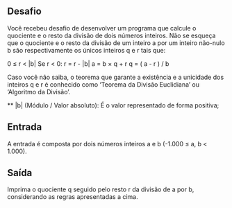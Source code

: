 ## Desafio

Você recebeu desafio de desenvolver um programa que calcule o quociente e o
resto da divisão de dois números inteiros. Não se esqueça que o quociente e o
resto da divisão de um inteiro a por um inteiro não-nulo b são respectivamente
os únicos inteiros q e r tais que:

0 ≤ r < |b|
Se r < 0: r = r - |b|
a = b × q + r
q = ( a - r ) / b

Caso você não saiba, o teorema que garante a existência e a unicidade dos
inteiros q e r é conhecido como ‘Teorema da Divisão Euclidiana’ ou ‘Algoritmo
da Divisão’.

**  |b| (Módulo / Valor absoluto): É o valor representado de forma positiva;

## Entrada

A entrada é composta por dois números inteiros a e b (-1.000 ≤ a, b < 1.000).

## Saída

Imprima o quociente q seguido pelo resto r da divisão de a por b, considerando
as regras apresentadas a cima.
